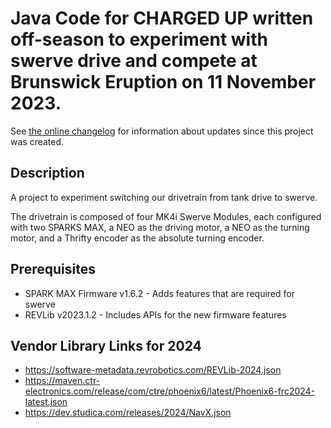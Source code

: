 # Java Code for CHARGED UP written off-season to experiment with swerve drive and compete at Brunswick Eruption on 11 November 2023.

See [the online changelog](https://github.com/FRC2495/FRC2495-2023-Swerve/blob/main/CHANGELOG.md) for information about updates since this project was created.

## Description

A project to experiment switching our drivetrain from tank drive to swerve.

The drivetrain is composed of four MK4i Swerve Modules, each configured with two SPARKS MAX, a NEO as the driving motor, a NEO as the turning motor, and a Thrifty encoder as the absolute turning encoder.

## Prerequisites

* SPARK MAX Firmware v1.6.2 - Adds features that are required for swerve
* REVLib v2023.1.2 - Includes APIs for the new firmware features


## Vendor Library Links for 2024
* https://software-metadata.revrobotics.com/REVLib-2024.json
* https://maven.ctr-electronics.com/release/com/ctre/phoenix6/latest/Phoenix6-frc2024-latest.json
* https://dev.studica.com/releases/2024/NavX.json
